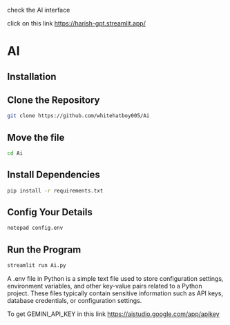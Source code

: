 check the AI interface

click on this link https://harish-gpt.streamlit.app/

# AI

## Installation
## Clone the Repository
```bash
git clone https://github.com/whitehatboy005/Ai
```
## Move the file
```bash
cd Ai
```
## Install Dependencies
```bash
pip install -r requirements.txt
```
## Config Your Details
```bash
notepad config.env
```
## Run the Program
```bash
streamlit run Ai.py
```

A .env file in Python is a simple text file used to store configuration settings, environment variables, and other key-value pairs related to a Python project. These files typically contain sensitive information such as API keys, database credentials, or configuration settings.

To get GEMINI_API_KEY in this link https://aistudio.google.com/app/apikey
